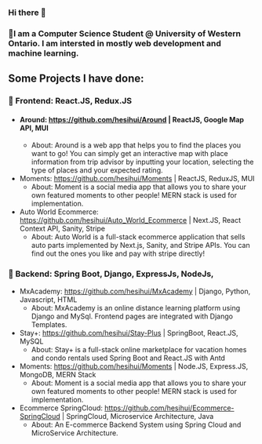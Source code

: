 ### Hi there 👋
### 👯I am a Computer Science Student @ University of Western Ontario. I am intersted in mostly web development and machine learning. 
## Some Projects I have done:
### 🔭 Frontend: React.JS, Redux.JS
- #### Around: https://github.com/hesihui/Around | ReactJS, Google Map API, MUI
  - About: Around is a web app that helps you to find the places you want to go! You can simply get an interactive map with place information from trip advisor by inputting your location, selecting the type of places and your expected rating.
- Moments: https://github.com/hesihui/Moments | ReactJS, ReduxJS, MUI
  - About: Moment is a social media app that allows you to share your own featured moments to other people! MERN stack is used for implementation.
- Auto World Ecommerce: https://github.com/hesihui/Auto_World_Ecommerce | Next.JS, React Context API, Sanity, Stripe
  - About: Auto World is a full-stack ecommerce application that sells auto parts implemented by Next.js, Sanity, and Stripe APIs. You can find out the ones you like and pay with stripe directly!
  
### 🔭 Backend: Spring Boot, Django, ExpressJs, NodeJs, 
- MxAcademy: https://github.com/hesihui/MxAcademy | Django, Python, Javascript, HTML
  - About: MxAcademy is an online distance learning platform using Django and MySql. Frontend pages are integrated with Django Templates.
- Stay+: https://github.com/hesihui/Stay-Plus | SpringBoot, React.JS, MySQL
  - About: Stay+ is a full-stack online marketplace for vacation homes and condo rentals used Spring Boot and React.JS with Antd
- Moments: https://github.com/hesihui/Moments | Node.JS, Express.JS, MongoDB, MERN Stack
  - About: Moment is a social media app that allows you to share your own featured moments to other people! MERN stack is used for implementation.
- Ecommerce SpringCloud: https://github.com/hesihui/Ecommerce-SpringCloud | SpringCloud, Microservice Architecture, Java
  - About: An E-commerce Backend System using Spring Cloud and MicroService Architecture. 
<!--
**hesihui/hesihui** is a ✨ _special_ ✨ repository because its `README.md` (this file) appears on your GitHub profile.

Here are some ideas to get you started:

- 🔭 I’m currently working on ...
- 🌱 I’m currently learning ...
- 👯 I’m looking to collaborate on ...
- 🤔 I’m looking for help with ...
- 💬 Ask me about ...
- 📫 How to reach me: ...
- 😄 Pronouns: ...
- ⚡ Fun fact: ...
-->
